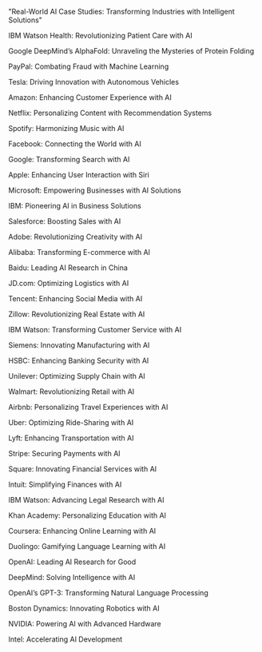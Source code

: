 "Real-World AI Case Studies: Transforming Industries with Intelligent Solutions"

IBM Watson Health: Revolutionizing Patient Care with AI​

Google DeepMind’s AlphaFold: Unraveling the Mysteries of Protein Folding​

PayPal: Combating Fraud with Machine Learning​

Tesla: Driving Innovation with Autonomous Vehicles​

Amazon: Enhancing Customer Experience with AI​

Netflix: Personalizing Content with Recommendation Systems​

Spotify: Harmonizing Music with AI​

Facebook: Connecting the World with AI​

Google: Transforming Search with AI​

Apple: Enhancing User Interaction with Siri​

Microsoft: Empowering Businesses with AI Solutions​

IBM: Pioneering AI in Business Solutions​

Salesforce: Boosting Sales with AI​

Adobe: Revolutionizing Creativity with AI​

Alibaba: Transforming E-commerce with AI​

Baidu: Leading AI Research in China​

JD.com: Optimizing Logistics with AI​

Tencent: Enhancing Social Media with AI​

Zillow: Revolutionizing Real Estate with AI​

IBM Watson: Transforming Customer Service with AI​

Siemens: Innovating Manufacturing with AI​

HSBC: Enhancing Banking Security with AI​

Unilever: Optimizing Supply Chain with AI​

Walmart: Revolutionizing Retail with AI​

Airbnb: Personalizing Travel Experiences with AI​

Uber: Optimizing Ride-Sharing with AI​

Lyft: Enhancing Transportation with AI​

Stripe: Securing Payments with AI​

Square: Innovating Financial Services with AI​

Intuit: Simplifying Finances with AI​

IBM Watson: Advancing Legal Research with AI​

Khan Academy: Personalizing Education with AI​

Coursera: Enhancing Online Learning with AI​

Duolingo: Gamifying Language Learning with AI​

OpenAI: Leading AI Research for Good​

DeepMind: Solving Intelligence with AI​

OpenAI’s GPT-3: Transforming Natural Language Processing​

Boston Dynamics: Innovating Robotics with AI​

NVIDIA: Powering AI with Advanced Hardware​

Intel: Accelerating AI Development
